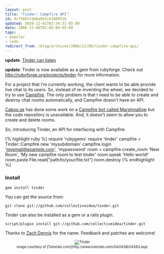 ```yaml
---
layout: post
title: "Tinder: Campfire API"
id: 4cf5b67cdabe9d2c6100051b
updated: 2010-12-01T02:34:31-05:00
date: 2006-12-08T01:02:00-05:00
tags:
- popular
- code
redirect_from: /blog/archives/2006/12/08/tinder-campfire-api/
---
```


**update**: [Tinder can listen](/2007/1/27/tinder-listening-is-just-as-important-as-speaking)

**update**: Tinder is now available as a gem from rubyforge. Check out <http://rubyforge.org/projects/tinder> for more information.

For a project that I'm currently working, the client wants to be able provide live chat to its users. So, instead of re-inventing the wheel, we decided to try to use [Campfire](http://campfirenow.com). The only problem is that I need to be able to create and destroy chat rooms automatically, and Campfire doesn't have an API.

[Caboo.se](http://caboo.se) has done some work on a [Campfire bot called Marshmallow](http://www.caboo.se/articles/2006/04/14/meet-marshmallow-the-campfire-bot) but the code repository is unavailable. And, it doesn't seem to allow you to create and delete rooms.

So, introducing Tinder, an API for interfacing with Campfire:

{% highlight ruby %}
require 'rubygems'
require 'tinder'
campfire = Tinder::Campfire.new 'mysubdomain'
campfire.login 'myemail@example.com', 'mypassword'
room = campfire.create_room 'New Room', 'My new campfire room to test tinder'
room.speak 'Hello world!'
room.paste File.read("path/to/your/file.txt")
room.destroy
{% endhighlight %}

### Install

    gem install tinder

You can get the source from:

    git clone git://github.com/collectiveidea/tinder.git

Tinder can also be installed as a gem or a rails plugin.

    script/plugin install git://github.com/collectiveidea/tinder.git

Thanks to [Zach Dennis](http://continuousthinking.com) for the name. Feedback and patches are welcome!

<p style="text-align:center; font-size: 0.8em;">
<img src="/assets/2006/12/8/tinder.gif" alt="Tinder" /><br/>
image courtesy of [Tutorials.com](http://www.tutorials.com/04/0438/04383.asp)

</p>
